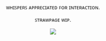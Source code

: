 
<p align="center"> ᴡʜɪꜱᴘᴇʀꜱ ᴀᴘᴘʀᴇᴄɪᴀᴛᴇᴅ ꜰᴏʀ ɪɴᴛᴇʀᴀᴄᴛɪᴏɴ.
<p align="center"> ꜱᴛʀᴀᴡᴘᴀɢᴇ ᴡɪᴘ.
<p align="center"> <img src="https://64.media.tumblr.com/815b91c9d46b0652a9709393100e198d/tumblr_ou35c7SVK11uxjyz9o6_250.pnj">

